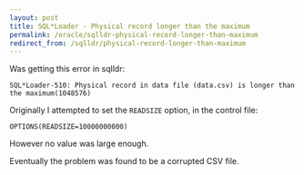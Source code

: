 ```yaml
---
layout: post
title: SQL*Loader - Physical record longer than the maximum
permalink: /oracle/sqlldr-physical-record-longer-than-maximum
redirect_from: /sqlldr/physical-record-longer-than-maximum
---
```

Was getting this error in sqlldr:
```
SQL*Loader-510: Physical record in data file (data.csv) is longer than the maximum(1048576)
```

Originally I attempted to set the `READSIZE` option, in the control file:
```
OPTIONS(READSIZE=10000000000)
```

However no value was large enough.

Eventually the problem was found to be a corrupted CSV file.
